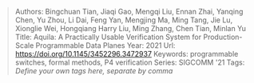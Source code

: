 > Authors: Bingchuan Tian, Jiaqi Gao, Mengqi Liu, Ennan Zhai, Yanqing Chen, Yu Zhou, Li Dai, Feng Yan, Mengjing Ma, Ming Tang, Jie Lu, Xionglie Wei, Hongqiang Harry Liu, Ming Zhang, Chen Tian, Minlan Yu
> Title: Aquila: A Practically Usable Verification System for Production-Scale Programmable Data Planes
> Year: 2021
> Url: https://doi.org/10.1145/3452296.3472937
> Keywords: programmable switches, formal methods, P4 verification
> Series: SIGCOMM '21
> Tags: *Define your own tags here, separate by comma*